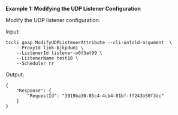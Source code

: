 **Example 1: Modifying the UDP Listener Configuration**

Modify the UDP listener configuration.

Input: 

```
tccli gaap ModifyUDPListenerAttribute --cli-unfold-argument  \
    --ProxyId link-bjkpdum1 \
    --ListenerId listener-o0f3at99 \
    --ListenerName test10 \
    --Scheduler rr
```

Output: 
```
{
    "Response": {
        "RequestId": "3919ba30-85c4-4cb4-81bf-ff243b50f3dc"
    }
}
```

